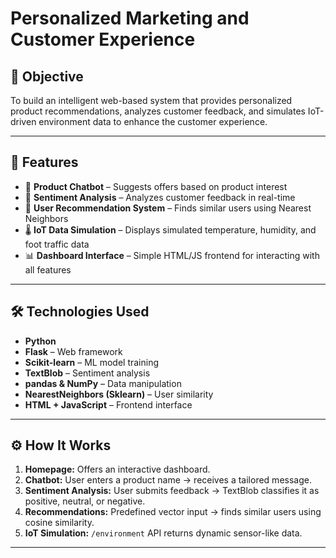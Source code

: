 # Personalized Marketing and Customer Experience

## 🎯 Objective
To build an intelligent web-based system that provides personalized product recommendations, analyzes customer feedback, and simulates IoT-driven environment data to enhance the customer experience.

---

## 🚀 Features

- 🤖 **Product Chatbot** – Suggests offers based on product interest
- 💬 **Sentiment Analysis** – Analyzes customer feedback in real-time
- 👥 **User Recommendation System** – Finds similar users using Nearest Neighbors
- 🌡️ **IoT Data Simulation** – Displays simulated temperature, humidity, and foot traffic data
- 📊 **Dashboard Interface** – Simple HTML/JS frontend for interacting with all features

---

## 🛠️ Technologies Used

- **Python**
- **Flask** – Web framework
- **Scikit-learn** – ML model training
- **TextBlob** – Sentiment analysis
- **pandas & NumPy** – Data manipulation
- **NearestNeighbors (Sklearn)** – User similarity
- **HTML + JavaScript** – Frontend interface

---

## ⚙️ How It Works

1. **Homepage:** Offers an interactive dashboard.
2. **Chatbot:** User enters a product name → receives a tailored message.
3. **Sentiment Analysis:** User submits feedback → TextBlob classifies it as positive, neutral, or negative.
4. **Recommendations:** Predefined vector input → finds similar users using cosine similarity.
5. **IoT Simulation:** `/environment` API returns dynamic sensor-like data.

---
